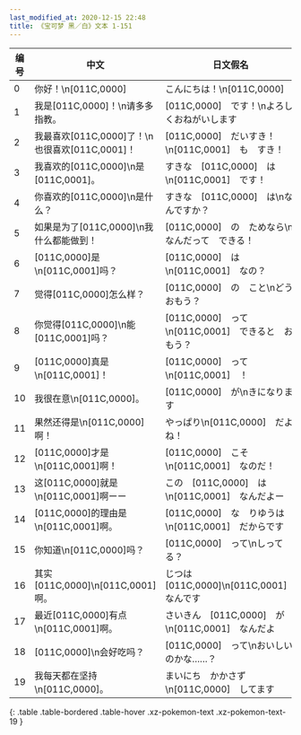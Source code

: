 ```yaml
---
last_modified_at: 2020-12-15 22:48
title: 《宝可梦 黑／白》文本 1-151
---
```

| 编号 | 中文 | 日文假名 | 日文汉字 |
| ---- | ---- | ---- | --- |
| 0 | 你好！\n[011C,0000] | こんにちは！\n[011C,0000] | こんにちは！\n[011C,0000] |
| 1 | 我是[011C,0000]！\n请多多指教。 | [011C,0000]　です！\nよろしくおねがいします | [011C,0000]　です！\nよろしくおねがいします |
| 2 | 我最喜欢[011C,0000]了！\n也很喜欢[011C,0001]！ | [011C,0000]　だいすき！\n[011C,0001]　も　すき！ | [011C,0000]　だいすき！\n[011C,0001]　も　すき！ |
| 3 | 我喜欢的[011C,0000]\n是[011C,0001]。 | すきな　[011C,0000]　は\n[011C,0001]　です！ | すきな　[011C,0000]　は\n[011C,0001]　です！ |
| 4 | 你喜欢的[011C,0000]\n是什么？ | すきな　[011C,0000]　は\nなんですか？ | すきな　[011C,0000]　は\nなんですか？ |
| 5 | 如果是为了[011C,0000]\n我什么都能做到！ | [011C,0000]　の　ためなら\nなんだって　できる！ | [011C,0000]　の　ためなら\nなんだって　できる！ |
| 6 | [011C,0000]是\n[011C,0001]吗？ | [011C,0000]　は\n[011C,0001]　なの？ | [011C,0000]　は\n[011C,0001]　なの？ |
| 7 | 觉得[011C,0000]怎么样？ | [011C,0000]　の　こと\nどう　おもう？ | [011C,0000]　の　こと\nどう　おもう？ |
| 8 | 你觉得[011C,0000]\n能[011C,0001]吗？ | [011C,0000]　って\n[011C,0001]　できると　おもう？ | [011C,0000]　って\n[011C,0001]　できると　おもう？ |
| 9 | [011C,0000]真是\n[011C,0001]！ | [011C,0000]　って\n[011C,0001]　！ | [011C,0000]　って\n[011C,0001]　！ |
| 10 | 我很在意\n[011C,0000]。 | [011C,0000]　が\nきになります | [011C,0000]　が\nきになります |
| 11 | 果然还得是\n[011C,0000]啊！ | やっぱり\n[011C,0000]　だよね！ | やっぱり\n[011C,0000]　だよね！ |
| 12 | [011C,0000]才是\n[011C,0001]啊！ | [011C,0000]　こそ\n[011C,0001]　なのだ！ | [011C,0000]　こそ\n[011C,0001]　なのだ！ |
| 13 | 这[011C,0000]就是\n[011C,0001]啊ーー | この　[011C,0000]　は\n[011C,0001]　なんだよー | この　[011C,0000]　は\n[011C,0001]　なんだよー |
| 14 | [011C,0000]的理由是\n[011C,0001]啊。 | [011C,0000]　な　りゆうは\n[011C,0001]　だからです | [011C,0000]　な　りゆうは\n[011C,0001]　だからです |
| 15 | 你知道\n[011C,0000]吗？ | [011C,0000]　って\nしってる？ | [011C,0000]　って\nしってる？ |
| 16 | 其实[011C,0000]\n[011C,0001]啊。 | じつは　[011C,0000]\n[011C,0001]　なんです | じつは　[011C,0000]\n[011C,0001]　なんです |
| 17 | 最近[011C,0000]有点\n[011C,0001]啊。 | さいきん　[011C,0000]　が\n[011C,0001]　なんだよ | さいきん　[011C,0000]　が\n[011C,0001]　なんだよ |
| 18 | [011C,0000]\n会好吃吗？ | [011C,0000]　って\nおいしいのかな……？ | [011C,0000]　って\nおいしいのかな……？ |
| 19 | 我每天都在坚持\n[011C,0000]。 | まいにち　かかさず\n[011C,0000]　してます | まいにち　かかさず\n[011C,0000]　してます |
{: .table .table-bordered .table-hover .xz-pokemon-text .xz-pokemon-text-19 }